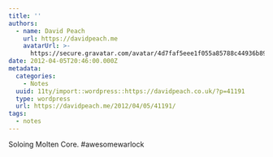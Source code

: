 ```yaml
---
title: ''
authors:
  - name: David Peach
    url: https://davidpeach.me
    avatarUrl: >-
      https://secure.gravatar.com/avatar/4d7faf5eee1f055a85788c44936b8995eaab6dfb004e7854ec747ccb272e91ee?s=96&d=mm&r=g
date: 2012-04-05T20:46:00.000Z
metadata:
  categories:
    - Notes
  uuid: 11ty/import::wordpress::https://davidpeach.co.uk/?p=41191
  type: wordpress
  url: https://davidpeach.me/2012/04/05/41191/
tags:
  - notes
---
```

Soloing Molten Core. #awesomewarlock